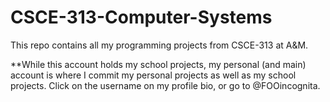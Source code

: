 # CSCE-313-Computer-Systems
This repo contains all my programming projects from CSCE-313 at A&amp;M.

**While this account holds my school projects, my personal (and main) account is where I commit my personal projects as well as my school projects. Click on the username on my profile bio, or go to @FOOincognita.
